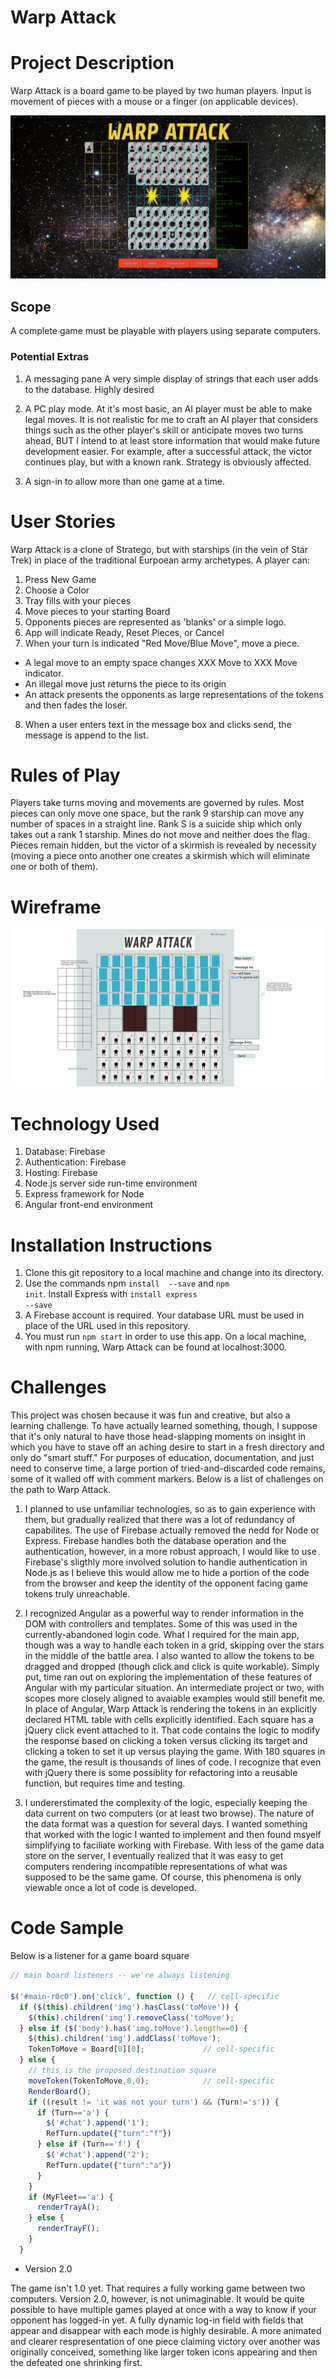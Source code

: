 # Warp Attack

# Project Description

Warp Attack is a board game to be played by two human players. Input is movement of pieces with a mouse or a finger (on applicable devices).

![Warp Attack](https://raw.githubusercontent.com/davidlhayes/warp_attack/master/public/assets/images/warp-final-screen.png)

## Scope

A complete game must be playable with players using separate computers.

### Potential Extras

1. A messaging pane
A very simple display of strings that each user adds to the database. Highly desired

2. A PC play mode.
At it's most basic, an AI player must be able to make legal moves. It is not realistic for me to craft an AI player that considers things such as the other player's skill or anticipate moves two turns ahead, BUT I intend to at least store information that would make future development easier. For example, after a successful attack, the victor continues play, but with a known rank. Strategy is obviously affected.

3. A sign-in to allow more than one game at a time.

# User Stories

Warp Attack is a clone of Stratego, but with starships (in the vein of Star Trek) in place of the traditional Eurpoean army archetypes. A player can:

1. Press New Game
2. Choose a Color
3. Tray fills with your pieces
4. Move pieces to your starting Board
5. Opponents pieces are represented as 'blanks' or a simple logo.
6. App will indicate Ready, Reset Pieces, or Cancel
7. When your turn is indicated "Red Move/Blue Move", move a
piece.
  - A legal move to an empty space changes XXX Move to XXX Move indicator.
  - An illegal move just returns the piece to its origin
  - An attack presents the opponents as large representations of the tokens and then fades the loser.
8. When a user enters text in the message box and clicks send, the message is append to the list.


# Rules of Play

Players take turns moving and movements are governed by rules. Most pieces can only move one space, but the rank 9 starship can move any number of spaces in a straight line. Rank S is a suicide ship which only takes out a rank 1 starship. Mines do not move and neither does the flag. Pieces remain hidden, but the victor of a skirmish is revealed by necessity (moving a piece onto another one creates a skirmish which will eliminate one or both of them).

# Wireframe

![Warp Attack Wireframe](https://raw.githubusercontent.com/davidlhayes/warp_attack/master/warp%20attack%20wireframe.jpg)

# Technology Used

1. Database: Firebase
2. Authentication: Firebase
3. Hosting: Firebase
4. Node.js server side run-time environment
5. Express framework for Node
6. Angular front-end environment

# Installation Instructions

1. Clone this git repository to a local machine and change into its directory.
2. Use the commands npm <code>install <pkg> --save</code> and <code>npm init</code>. Install Express with <code>install express --save</code>
3. A Firebase account is required. Your database URL must be used in place of the URL used in this repository.
4. You must run <code>npm start</code> in order to use this app. On a local machine, with npm running, Warp Attack can be found at
   localhost:3000.

# Challenges

This project was chosen because it was fun and creative, but also a learning challenge. To have actually learned something, though, I suppose that it's only natural to have those head-slapping moments on insight in which you have to stave off an aching desire to start in a fresh directory and only do "smart stuff." For purposes of education, documentation, and just need to conserve time, a large portion of tried-and-discarded code remains, some of it walled off with comment markers. Below is a list of challenges on the path to Warp Attack.

1.  I planned to use unfamiliar technologies, so as to gain experience with them, but gradually realized that there was a lot of redundancy of capabilites. The use of Firebase actually removed the nedd for Node or Express. Firebase handles both the database operation and the authentication, however, in a more robust approach, I would like to use Firebase's sligthly more involved solution to handle authentication in Node.js as I believe this would allow me to hide a portion of the code from the browser and keep the identity of the opponent facing game tokens truly unreachable.

2. I recognized Angular as a powerful way to render information in the DOM with controllers and templates. Some of this was used in the currently-abandoned login code. What I required for the main app, though was a way to handle each token in a grid, skipping over the stars in the middle of the battle area. I also wanted to allow the tokens to be dragged and dropped (though click and click is quite workable). Simply put, time ran out on exploring the implementation of these features of Angular with my particular situation. An intermediate project or two, with scopes more closely aligned to avaiable examples would still benefit me.
In place of Angular, Warp Attack is rendering the tokens in an explicitly declared HTML table with cells explicitly identified. Each square has a jQuery click event attached to it. That code contains the logic to modify the response based on clicking a token versus clicking its target and clicking a token to set it up versus playing the game. With 180 squares in the game, the result is thousands of lines of code. I recognize that even with jQuery there is some possiblity for refactoring into a reusable function, but requires time and testing.
3. I undererstimated the complexity of the logic, especially keeping the data current on two computers (or at least two browse). The nature of the data format was a question for several days. I wanted something that worked with the logic I wanted to implement and then found msyelf simplifying to faciliate working with Firebase. With less of the game data store on the server, I eventually realized that it was easy to get computers rendering incompatible representations of what was supposed to be the same game. Of course, this phenomena is only viewable once a lot of code is developed.

# Code Sample
Below is a listener for a game board square

```js
// main board listeners -- we're always listening

$('#main-r0c0').on('click', function () {   // cell-specific
  if ($(this).children('img').hasClass('toMove')) {
    $(this).children('img').removeClass('toMove');
  } else if ($('body').has('img.toMove').length==0) {
    $(this).children('img').addClass('toMove');
    TokenToMove = Board[0][0];             // cell-specific
  } else {
    // this is the proposed destination square
    moveToken(TokenToMove,0,0);            // cell-specific
    RenderBoard();
    if ((result != 'it was not your turn') && (Turn!='s')) {
      if (Turn=='a') {
        $('#chat').append('1');
        RefTurn.update({"turn":"f"})
      } else if (Turn=='f') {
        $('#chat').append('2');
        RefTurn.update({"turn":"a"})
      }
    }
    if (MyFleet=='a') {
      renderTrayA();
    } else {
      renderTrayF();
    }
  }

```

* Version 2.0

The game isn't 1.0 yet. That requires a fully working game between two computers. Version 2.0, however, is not unimaginable. It would be quite possible to have multiple games played at once with a way to know if your opponent has logged-in yet. A fully dynamic log-in field with fields that appear and disappear with each mode is highly desirable. A more animated and clearer respresentation of one piece claiming victory over another was originally conceived, something like larger token icons appearing and then the defeated one shrinking first.
